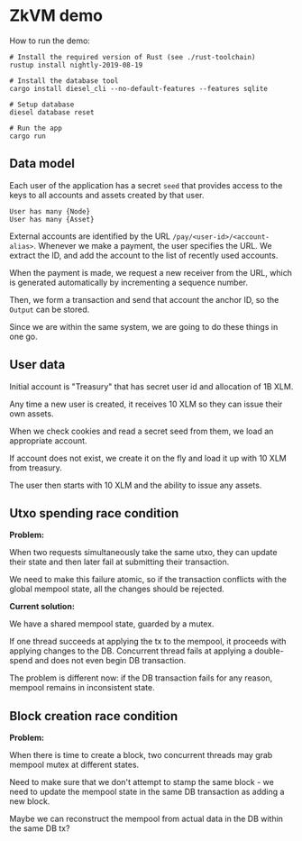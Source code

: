 # ZkVM demo

How to run the demo:

```
# Install the required version of Rust (see ./rust-toolchain)
rustup install nightly-2019-08-19

# Install the database tool
cargo install diesel_cli --no-default-features --features sqlite

# Setup database
diesel database reset

# Run the app
cargo run
```

## Data model

Each user of the application has a secret `seed` that provides
access to the keys to all accounts and assets created by that user.

```
User has many {Node}
User has many {Asset}
```

External accounts are identified by the URL `/pay/<user-id>/<account-alias>`. Whenever we make a payment,
the user specifies the URL. We extract the ID, and add the account to the list of recently used accounts.

When the payment is made, we request a new receiver from the URL,
which is generated automatically by incrementing a sequence number.

Then, we form a transaction and send that account the anchor ID, so the `Output` can be stored.

Since we are within the same system, we are going to do these things in one go.

## User data

Initial account is "Treasury" that has secret user id and allocation of 1B XLM.

Any time a new user is created, it receives 10 XLM so they can issue their own assets.

When we check cookies and read a secret seed from them, we load an appropriate account.

If account does not exist, we create it on the fly and load it up with 10 XLM from treasury.

The user then starts with 10 XLM and the ability to issue any assets.

## Utxo spending race condition

**Problem:**

When two requests simultaneously take the same utxo,
they can update their state and then later fail at submitting their transaction.

We need to make this failure atomic, so if the transaction conflicts with the global mempool state,
all the changes should be rejected.

**Current solution:**

We have a shared mempool state, guarded by a mutex. 

If one thread succeeds at applying the tx to the mempool,
it proceeds with applying changes to the DB.
Concurrent thread fails at applying a double-spend and does not even begin DB transaction.

The problem is different now: if the DB transaction fails for any reason, mempool remains in inconsistent state.


## Block creation race condition

**Problem:**

When there is time to create a block, two concurrent threads may grab mempool mutex at different states.

Need to make sure that we don't attempt to stamp the same block - 
we need to update the mempool state in the same DB transaction as adding a new block.

Maybe we can reconstruct the mempool from actual data in the DB within the same DB tx?

